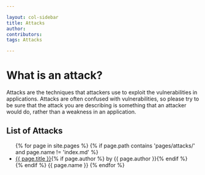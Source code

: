 ```yaml
---

layout: col-sidebar
title: Attacks
author:
contributors:
tags: Attacks

---
```


# What is an attack?

Attacks are the techniques that attackers use to exploit the vulnerabilities in applications. Attacks are often confused with vulnerabilities, so please try to be sure that the attack you are describing is something that an attacker would do, rather than a weakness in an application.

## List of Attacks

<ul>
{% for page in site.pages %}
    {% if page.path contains 'pages/attacks/' and page.name != 'index.md' %}
    <li><a href='/www-community{{ page.url }}'>{{ page.title }}</a>{% if page.author %} by {{ page.author }}{% endif %}</li>
    {% endif %}
    {{ page.name }}
{% endfor %}

</ul>